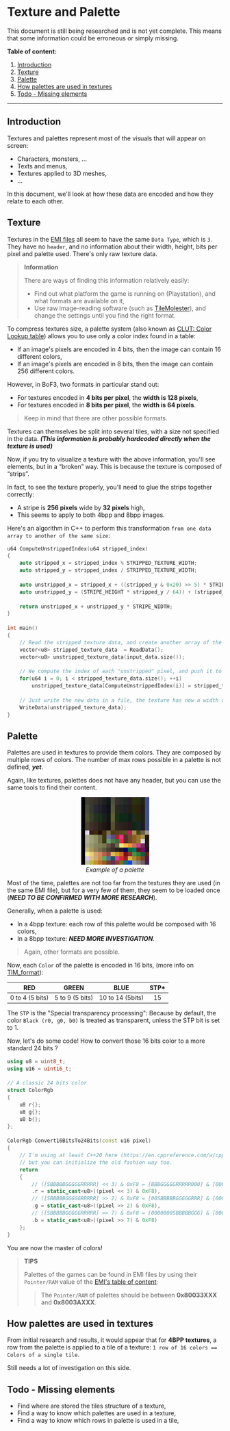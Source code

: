 # Texture and Palette

<div class="warning">
This document is still being researched and is not yet complete. 
This means that some information could be erroneous or simply missing.
</div>

**Table of content:**
1. [Introduction](#introduction)
2. [Texture](#texture)
3. [Palette](#palette)
4. [How palettes are used in textures](#how-palettes-are-used-in-textures)
5. [Todo - Missing elements](#todo---missing-elements)

-----------------------------------------------------------

## Introduction
Textures and palettes represent most of the visuals that will appear on screen:
- Characters, monsters, ...
- Texts and menus,
- Textures applied to 3D meshes,
- ...

In this document, we'll look at how these data are encoded and how they relate to each other.

## Texture
Textures in the [EMI files](1_TheEmiFiles.md) all seem to have the same `Data Type`, which is `3`.
They have no `header`, and no information about their width, height, bits per pixel and palette used.
There's only raw texture data.

> **Information**
>
> There are ways of finding this information relatively easily:
> - Find out what platform the game is running on (Playstation), and what formats are available on it,
> - Use raw image-reading software (such as [TileMolester](https://github.com/toruzz/TileMolester)),
>   and change the settings until you find the right format.

To compress textures size, a palette system (also known as [CLUT: Color Lookup table](https://en.wikipedia.org/wiki/Palette_(computing)))
allows you to use only a color index found in a table:
- If an image's pixels are encoded in 4 bits, then the image can contain 16 different colors,
- If an image's pixels are encoded in 8 bits, then the image can contain 256 different colors.

However, in BoF3, two formats in particular stand out:
- For textures encoded in **4 bits per pixel**, the **width is 128 pixels**,
- For textures encoded in **8 bits per pixel**, the **width is 64 pixels**.

> Keep in mind that there are other possible formats.

Textures can themselves be split into several tiles, with a size not specified in the data.
___(This information is probably hardcoded directly when the texture is used)___


Now, if you try to visualize a texture with the above information, you'll see elements,
but in a “broken” way. This is because the texture is composed of “strips”.

In fact, to see the texture properly, you'll need to glue the strips together correctly:
- A stripe is **256 pixels** wide by **32 pixels** high,
- This seems to apply to both 4bpp and 8bpp images.

Here's an algorithm in C++ to perform this transformation `from one data array to another of the same size`:

```c++
u64 ComputeUnstrippedIndex(u64 stripped_index)
{
    auto stripped_x = stripped_index % STRIPPED_TEXTURE_WIDTH;
    auto stripped_y = stripped_index / STRIPPED_TEXTURE_WIDTH;

    auto unstripped_x = stripped_x + ((stripped_y & 0x20) >> 5) * STRIPPED_TEXTURE_WIDTH;
    auto unstripped_y = (STRIPE_HEIGHT * stripped_y / 64)) + (stripped_y & 0x1F);

    return unstripped_x + unstripped_y * STRIPE_WIDTH;
}

int main()
{
    // Read the stripped texture data, and create another array of the same size (initialized to 0)
    vector<u8> stripped_texture_data  = ReadData();
    vector<u8> unstripped_texture_data(input_data.size());

    // We compute the index of each "unstripped" pixel, and push it to the output
    for(u64 i = 0; i < stripped_texture_data.size(); ++i)
        unstripped_texture_data[ComputeUnstrippedIndex(i)] = stripped_texture_data[i];

    // Just write the new data in a file, the texture has now a width of 256, with the encoding
    WriteData(unstripped_texture_data); 
}
```

## Palette
Palettes are used in textures to provide them colors. They are composed by multiple rows of colors.
The number of max rows possible in a palette is not defined, ___yet___.

Again, like textures, palettes does not have any header, but you can use the same tools to find their content.

<div style="text-align:center">
<img src="../DocAssets/PaletteExemple.png" alt="Palette"/><br/>
<span style="font-style: italic">Example of a palette</span>
</div>

Most of the time, palettes are not too far from the textures they are used (in the same EMI file), but for a very few 
of them, they seem to be loaded once (___NEED TO BE CONFIRMED WITH MORE RESEARCH___).

Generally, when a palette is used:
- In a 4bpp texture: each row of this palette would be composed with 16 colors,
- In a 8bpp texture: ___NEED MORE INVESTIGATION___.

> Again, other formats are possible.

Now, each `Color` of the palette is encoded in 16 bits, (more info on [TIM_format](https://wiki.ffrtt.ru/index.php/PSX/TIM_format#CLUT_.28color_lookup_table.29)):

|       RED       |      GREEN      |       BLUE       | STP* |
|:---------------:|:---------------:|:----------------:|:----:|
| 0 to 4 (5 bits) | 5 to 9 (5 bits) | 10 to 14 (5bits) |  15  |

The `STP` is the "Special transparency processing": Because by default, the color `Black (r0, g0, b0)` is treated as 
transparent, unless the STP bit is set to 1.

Now, let's do some code! How to convert those 16 bits color to a more standard 24 bits ?
```c++
using u8 = uint8_t;
using u16 = uint16_t;

// A classic 24 bits color
struct ColorRgb
{
    u8 r{};
    u8 g{};
    u8 b{};
};

ColorRgb Convert16BitsTo24Bits(const u16 pixel)
{
    // I'm using at least C++20 here (https://en.cppreference.com/w/cpp/language/aggregate_initialization)
    // but you can initialize the old fashion way too.
    return
    {
        // ([SBBBBBGGGGGRRRRR] << 3) & 0xF8 = [BBBGGGGGRRRRR000] & [0000000011111000] = [RRRRR000]
        .r = static_cast<u8>((pixel << 3) & 0xF8),
        // ([SBBBBBGGGGGRRRRR] >> 2) & 0xF8 = [00SBBBBBGGGGGRRR] & [0000000011111000] = [GGGGG000]
        .g = static_cast<u8>((pixel >> 2) & 0xF8),
        // ([SBBBBBGGGGGRRRRR] >> 7) & 0xF8 = [0000000SBBBBBGGG] & [0000000011111000] = [BBBBB000]
        .b = static_cast<u8>((pixel >> 7) & 0xF8)
    };
}
```

You are now the master of colors!

> **TIPS**
> 
> Palettes of the games can be found in EMI files by using their `Pointer/RAM` value of the 
> [EMI's table of content](./1_TheEmiFiles.md#header):
> > The `Pointer/RAM` of palettes should be between **0x80033XXX** and **0x8003AXXX**.

## How palettes are used in textures
From initial research and results, it would appear that for **4BPP textures**, a row from the palette is applied 
to a tile of a texture: `1 row of 16 colors == Colors of a single tile`.

Still needs a lot of investigation on this side.

## Todo - Missing elements
- Find where are stored the tiles structure of a texture,
- Find a way to know which palettes are used in a texture,
- Find a way to know which rows in palette is used in a tile,
